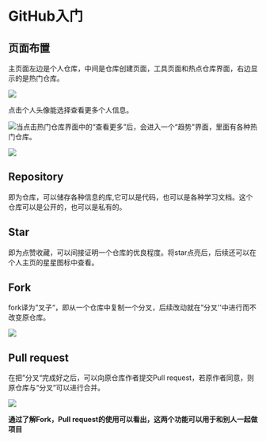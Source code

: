 # GitHub入门

## 页面布置

主页面左边是个人仓库，中间是仓库创建页面，工具页面和热点仓库界面，右边显示的是热门仓库。

![](D:\picture\4.png)

点击个人头像能选择查看更多个人信息。

![](D:\picture\3.png)当点击热门仓库界面中的“查看更多”后，会进入一个“趋势"界面，里面有各种热门仓库。

![ ](D:\picture\2.png)

## Repository

即为仓库，可以储存各种信息的库,它可以是代码，也可以是各种学习文档。这个仓库可以是公开的，也可以是私有的。

## Star

即为点赞收藏，可以间接证明一个仓库的优良程度。将star点亮后，后续还可以在个人主页的星星图标中查看。

## Fork

fork译为”叉子“，即从一个仓库中复制一个分叉，后续改动就在”分叉''中进行而不改变原仓库。

![](D:\picture\5.png)

## Pull request

在把”分叉“完成好之后，可以向原仓库作者提交Pull request，若原作者同意，则原仓库与“分叉”可以进行合并。

![](D:\picture\7.png)

**通过了解Fork，Pull request的使用可以看出，这两个功能可以用于和别人一起做项目**
